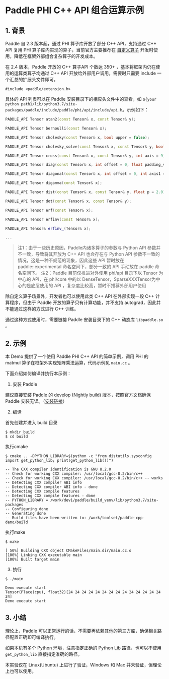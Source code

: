 # Paddle PHI C++ API 组合运算示例

## 1. 背景

Paddle 自 2.3 版本起，通过 PHI 算子库开放了部分 C++ API，支持通过 C++ API 复用 PHI 算子库内实现的算子，当前官方主要推荐在 [自定义算子](https://www.paddlepaddle.org.cn/documentation/docs/zh/develop/guides/custom_op/new_cpp_op_cn.html) 开发时使用，降低在框架外部组合复杂算子的开发成本。

在 2.4 版本，Paddle 开放的 C++ 算子API 个数达 350+ ，基本将框架内仍在使用的运算类算子均通过 C++ API 开放给外部用户调用，需要时只需要 include 一个汇总的扩展头文件即可。

```
#include <paddle/extension.h>
```

具体的 API 列表可以在 Paddle 安装目录下的相应头文件中的查看，如 `${your python path}/lib/python3.7/site-packages/paddle/include/paddle/phi/api/include/api.h`。示例如下：

```c++
PADDLE_API Tensor atan2(const Tensor& x, const Tensor& y);

PADDLE_API Tensor bernoulli(const Tensor& x);

PADDLE_API Tensor cholesky(const Tensor& x, bool upper = false);

PADDLE_API Tensor cholesky_solve(const Tensor& x, const Tensor& y, bool upper = false);

PADDLE_API Tensor cross(const Tensor& x, const Tensor& y, int axis = 9);

PADDLE_API Tensor diag(const Tensor& x, int offset = 0, float padding_value = 0.0);

PADDLE_API Tensor diagonal(const Tensor& x, int offset = 0, int axis1 = 0, int axis2 = 1);

PADDLE_API Tensor digamma(const Tensor& x);

PADDLE_API Tensor dist(const Tensor& x, const Tensor& y, float p = 2.0);

PADDLE_API Tensor dot(const Tensor& x, const Tensor& y);

PADDLE_API Tensor erf(const Tensor& x);

PADDLE_API Tensor erfinv(const Tensor& x);

PADDLE_API Tensor& erfinv_(Tensor& x);

...
```

> 注1：由于一些历史原因，Paddle内诸多算子的参数与 Python API 参数并不一致，导致将其开放为 C++ API 也会存在与 Python API 参数不一致的情况，这是一种不规范的现象，因此这些 API 暂时放在 paddle::experimental 命名空间下，部分一致的 API 手动放在 paddle 命名空间下。
> 注2：Paddle 目前仅推进对外使用 phi/api 目录下以 Tensor 为中心的 API，在 phi/core 中的以 DenseTensor，SparseXXXTensor为中心的是底层使用的 API ，复杂度比较高，暂时不推荐外部用户使用

除自定义算子场景外，开发者也可以使用此类 C++ API 在外部实现一段 C++ 计算程序，但由于 Paddle 开放的算子只有计算功能，并不支持 autograd，因此并不能通过这样的方式进行 C++ 训练。

通过这种方式使用时，需要链接 Paddle 安装目录下的 C++ 动态库 `libpaddle.so` 。

## 2. 示例

本 Demo 提供了一个使用 Paddle PHI C++ API 的简单示例，调用 PHI 的 matmul 算子在框架外实现矩阵乘法运算，代码示例见 `main.cc` 。

下面介绍如何编译并执行本示例：

1. 安装 Paddle

建议直接安装 Paddle 的 develop (Nightly build) 版本，按照官方文档确保 Paddle 安装无误。（[安装链接](https://www.paddlepaddle.org.cn/install/quick?docurl=/documentation/docs/zh/develop/install/pip/linux-pip.html)）

2. 编译

首先创建并进入 build 目录

```shell
$ mkdir build
$ cd build
```

执行cmake

```shell
$ cmake .. -DPYTHON_LIBRARY=$(python -c "from distutils.sysconfig import get_python_lib; print(get_python_lib())")

-- The CXX compiler identification is GNU 8.2.0
-- Check for working CXX compiler: /usr/local/gcc-8.2/bin/c++
-- Check for working CXX compiler: /usr/local/gcc-8.2/bin/c++ -- works
-- Detecting CXX compiler ABI info
-- Detecting CXX compiler ABI info - done
-- Detecting CXX compile features
-- Detecting CXX compile features - done
-- PYTHON_LIBRARY = /work/dev1/paddle/build_venv/lib/python3.7/site-packages
-- Configuring done
-- Generating done
-- Build files have been written to: /work/toolset/paddle-cpp-demo/build
```

执行make

```shell
$ make

[ 50%] Building CXX object CMakeFiles/main.dir/main.cc.o
[100%] Linking CXX executable main
[100%] Built target main
```

3. 执行

```shell
$ ./main

Demo execute start
Tensor(Place(cpu), float32)[24 24 24 24 24 24 24 24 24 24 24 24 24 24 24]
Demo execute start
```

## 3. 小结

理论上，Paddle 可以正常运行的话，不需要再依赖其他的第三方库，确保相关路径配置正确即可编译执行。

如果本机有多个 Python 环境，注意指定正确的 Python Lib 路径，也可以不使用 `get_python_lib` 直接指定准确的路径。

本实验仅在 Linux(Ubuntu) 上进行了验证，Windows 和 Mac 并未验证，但理论上也可以使用。
